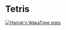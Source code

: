 # Tetris
[![Harlok's WakaTime stats](https://github-readme-stats.vercel.app/api/wakatime?username=rakshit-gen)](https://github.com/anuraghazra/github-readme-stats)
